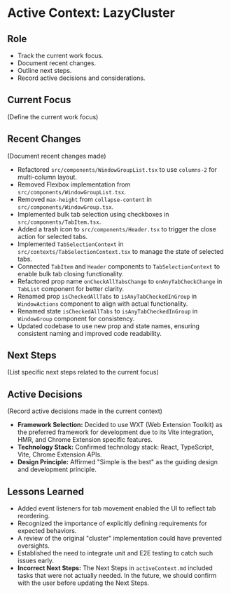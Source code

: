 # Active Context: LazyCluster

## Role

- Track the current work focus.
- Document recent changes.
- Outline next steps.
- Record active decisions and considerations.

## Current Focus

(Define the current work focus)

## Recent Changes

(Document recent changes made)

- Refactored `src/components/WindowGroupList.tsx` to use `columns-2` for multi-column layout.
- Removed Flexbox implementation from `src/components/WindowGroupList.tsx`.
- Removed `max-height` from `collapse-content` in `src/components/WindowGroup.tsx`.
- Implemented bulk tab selection using checkboxes in `src/components/TabItem.tsx`.
- Added a trash icon to `src/components/Header.tsx` to trigger the close action for selected tabs.
- Implemented `TabSelectionContext` in `src/contexts/TabSelectionContext.tsx` to manage the state of selected tabs.
- Connected `TabItem` and `Header` components to `TabSelectionContext` to enable bulk tab closing functionality.
- Refactored prop name `onCheckAllTabsChange` to `onAnyTabCheckChange` in `TabList` component for better clarity.
- Renamed prop `isCheckedAllTabs` to `isAnyTabCheckedInGroup` in `WindowActions` component to align with actual functionality.
- Renamed state `isCheckedAllTabs` to `isAnyTabCheckedInGroup` in `WindowGroup` component for consistency.
- Updated codebase to use new prop and state names, ensuring consistent naming and improved code readability.

## Next Steps

(List specific next steps related to the current focus)

## Active Decisions

(Record active decisions made in the current context)

- **Framework Selection:** Decided to use WXT (Web Extension Toolkit) as the preferred framework for development due to its Vite integration, HMR, and Chrome Extension specific features.
- **Technology Stack:** Confirmed technology stack: React, TypeScript, Vite, Chrome Extension APIs.
- **Design Principle:** Affirmed "Simple is the best" as the guiding design and development principle.

## Lessons Learned

- Added event listeners for tab movement enabled the UI to reflect tab reordering.
- Recognized the importance of explicitly defining requirements for expected behaviors.
- A review of the original "cluster" implementation could have prevented oversights.
- Established the need to integrate unit and E2E testing to catch such issues early.
- **Incorrect Next Steps:** The Next Steps in `activeContext.md` included tasks that were not actually needed. In the future, we should confirm with the user before updating the Next Steps.
